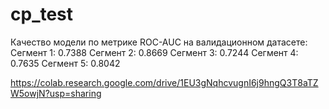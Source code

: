 # cp_test

Качество модели по метрике ROC-AUC на валидационном датасете:
Сегмент 1: 0.7388
Сегмент 2: 0.8669
Сегмент 3: 0.7244
Сегмент 4: 0.7635
Сегмент 5: 0.8042

https://colab.research.google.com/drive/1EU3gNqhcvugnI6j9hngQ3T8aTZW5owjN?usp=sharing